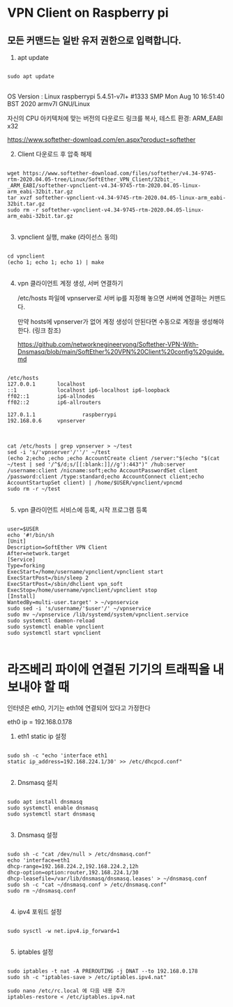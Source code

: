 # VPN Client on Raspberry pi

## 모든 커맨드는 일반 유저 권한으로 입력합니다.

1. apt update
<pre>
<code>
sudo apt update
</code>
</pre>
OS Version : Linux raspberrypi 5.4.51-v7l+ #1333 SMP Mon Aug 10 16:51:40 BST 2020 armv7l GNU/Linux

자신의 CPU 아키텍처에 맞는 버전의 다운로드 링크를 복사, 테스트 환경: ARM_EABI x32

<https://www.softether-download.com/en.aspx?product=softether>

2. Client 다운로드 후 압축 해제
<pre>
<code>
wget https://www.softether-download.com/files/softether/v4.34-9745-rtm-2020.04.05-tree/Linux/SoftEther_VPN_Client/32bit_-_ARM_EABI/softether-vpnclient-v4.34-9745-rtm-2020.04.05-linux-arm_eabi-32bit.tar.gz
tar xvzf softether-vpnclient-v4.34-9745-rtm-2020.04.05-linux-arm_eabi-32bit.tar.gz
sudo rm -r softether-vpnclient-v4.34-9745-rtm-2020.04.05-linux-arm_eabi-32bit.tar.gz
</code>
</pre>
3. vpnclient 실행, make (라이선스 동의)
<pre>
<code>
cd vpnclient
(echo 1; echo 1; echo 1) | make
</code>
</pre>
4. vpn 클라이언트 계정 생성, 서버 연결하기

    /etc/hosts 파일에 vpnserver로 서버 ip를 지정해 놓으면 서버에 연결하는 커맨드다.

    만약 hosts에 vpnserver가 없어 계정 생성이 안된다면 수동으로 계정을 생성해야 한다. (링크 참조)

    <https://github.com/networknegineeryong/Softether-VPN-With-Dnsmasq/blob/main/SoftEther%20VPN%20Client%20config%20guide.md>

<pre>
<code>
/etc/hosts
127.0.0.1       localhost
::1             localhost ip6-localhost ip6-loopback
ff02::1         ip6-allnodes
ff02::2         ip6-allrouters

127.0.1.1               raspberrypi
192.168.0.6     vpnserver
</code>
</pre>
<pre>
<code>
cat /etc/hosts | grep vpnserver > ~/test
sed -i 's/'vpnserver'/''/' ~/test
(echo 2;echo ;echo ;echo AccountCreate client /server:"$(echo "$(cat ~/test | sed '/^$/d;s/[[:blank:]]//g'):443")" /hub:server /username:client /nicname:soft;echo AccountPasswordSet client /password:client /type:standard;echo AccountConnect client;echo AccountStartupSet client) | /home/$USER/vpnclient/vpncmd
sudo rm -r ~/test
</code>
</pre>

5. vpn 클라이언트 서비스에 등록, 시작 프로그램 등록
<pre>
<code>  
user=$USER
echo '#!/bin/sh
[Unit]
Description=SoftEther VPN Client
After=network.target
[Service]
Type=forking
ExecStart=/home/username/vpnclient/vpnclient start
ExecStartPost=/bin/sleep 2
ExecStartPost=/sbin/dhclient vpn_soft
ExecStop=/home/username/vpnclient/vpnclient stop
[Install]
WantedBy=multi-user.target' > ~/vpnservice
sudo sed -i 's/username/'$user'/' ~/vpnservice
sudo mv ~/vpnservice /lib/systemd/system/vpnclient.service
sudo systemctl daemon-reload
sudo systemctl enable vpnclient
sudo systemctl start vpnclient
</code>
</pre>

# 라즈베리 파이에 연결된 기기의 트래픽을 내보내야 할 때

인터넷은 eth0, 기기는 eth1에 연결되어 있다고 가정한다

eth0 ip = 192.168.0.178

1. eth1 static ip 설정
<pre>
<code>
sudo sh -c "echo 'interface eth1
static ip_address=192.168.224.1/30' >> /etc/dhcpcd.conf"
</code>
</pre>
2. Dnsmasq 설치
<pre>
<code>
sudo apt install dnsmasq
sudo systemctl enable dnsmasq
sudo systemctl start dnsmasq
</code>
</pre>
3. Dnsmasq 설정
<pre>
<code>
sudo sh -c "cat /dev/null > /etc/dnsmasq.conf"
echo 'interface=eth1
dhcp-range=192.168.224.2,192.168.224.2,12h
dhcp-option=option:router,192.168.224.1/30
dhcp-leasefile=/var/lib/dnsmasq/dnsmasq.leases' > ~/dnsmasq.conf
sudo sh -c "cat ~/dnsmasq.conf > /etc/dnsmasq.conf"
sudo rm ~/dnsmasq.conf
</code>
</pre>
4. ipv4 포워드 설정
<pre>
<code>
sudo sysctl -w net.ipv4.ip_forward=1
</code>
</pre>
5. iptables 설정
<pre>
<code>
sudo iptables -t nat -A PREROUTING -j DNAT --to 192.168.0.178
sudo sh -c "iptables-save > /etc/iptables.ipv4.nat"

sudo nano /etc/rc.local 에 다음 내용 추가
iptables-restore < /etc/iptables.ipv4.nat
</code>
</pre>